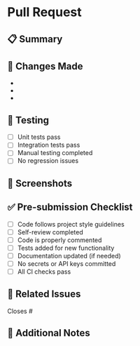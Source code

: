 # Pull Request

## 📋 Summary
<!-- Brief description of what this PR accomplishes -->

## 🔄 Changes Made
<!-- Detailed list of changes -->
- 
- 
- 

## 🧪 Testing
<!-- Describe how you tested these changes -->
- [ ] Unit tests pass
- [ ] Integration tests pass
- [ ] Manual testing completed
- [ ] No regression issues

## 📸 Screenshots
<!-- Add screenshots if UI changes are involved -->

## ✅ Pre-submission Checklist
- [ ] Code follows project style guidelines
- [ ] Self-review completed
- [ ] Code is properly commented
- [ ] Tests added for new functionality
- [ ] Documentation updated (if needed)
- [ ] No secrets or API keys committed
- [ ] All CI checks pass

## 🔗 Related Issues
<!-- Link any related issues -->
Closes #<!-- issue number -->

## 📝 Additional Notes
<!-- Any additional context or notes for reviewers -->